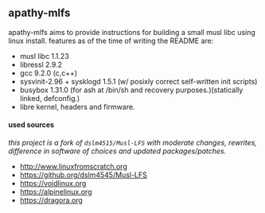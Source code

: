 ## apathy-mlfs
apathy-mlfs aims to provide instructions for building a small musl libc using linux install. features as of the time of writing the README are:
 * musl libc 1.1.23
 * libressl 2.9.2
 * gcc 9.2.0 (c,c++)
 * sysvinit-2.96 + sysklogd 1.5.1 (w/ posixly correct self-written init scripts)
 * busybox 1.31.0 (for ash at /bin/sh and recovery purposes.)(statically linked, defconfig.)
 * libre kernel, headers and firmware.

#### used sources
*this project is a fork of `dslm4515/Musl-LFS` with moderate changes, rewrites, difference in software of choices and updated packages/patches.*
 * http://www.linuxfromscratch.org
 * https://github.org/dslm4545/Musl-LFS
 * https://voidlinux.org
 * https://alpinelinux.org
 * https://dragora.org
